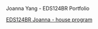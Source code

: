 Joanna Yang - EDS124BR Portfolio

[EDS124BR Joanna - house program](https://www.youtube.com/watch?v=vJ7fHHsyouk)
